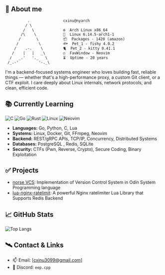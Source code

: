 ## 💠 About me

```txt
          .               cxinu@nyarch
         / \
        /   \             ⚙️  Arch Linux x86_64
       /\    \            🐉  Linux 6.14.5-arch1-1
      /       \           📦  Packages - 1420 (amazon)
     /         \          🐟  Pet_1 - fishy 4.0.2
    /    .-.    \         🐈  Pet_2 - kitty 0.41.1
   /    |   |   _\        ◻️  FavWindow - Neovim
  /   _.'   '._   \       ⏳  Uptime - 20 years
 /_.-'         '-._\

```

I'm a backend-focused systems engineer who loves building fast, reliable things — whether that's a high-performance proxy, a custom Git client, or a CTF exploit. I care deeply about Linux internals, network protocols, and clean, efficient code.

## 📚 Currently Learning

![C](https://img.shields.io/badge/C-%23FFFFFF.svg?style=for-the-badge&logo=c)
![Go](https://img.shields.io/badge/go-%2300ADD8.svg?style=for-the-badge&logo=go&logoColor=white)
![Rust](https://img.shields.io/badge/rust-%23AA9966.svg?style=for-the-badge&logo=rust&logoColor=white)
![Linux](https://img.shields.io/badge/linux-%23995555.svg?style=for-the-badge&logo=linux)
![Neovim](https://img.shields.io/badge/neovim-%23444499.svg?style=for-the-badge&logo=neovim)

- **Languages:** Go, Python, C, Lua
- **Systems:** Linux, Docker, Git, FFmpeg, Neovim
- **Backend:** REST/gRPC APIs, TCP/IP, Concurrency, Distributed Systems
- **Databases:** PostgreSQL , Redis, SQLite
- **Security:** CTFs (Pwn, Reverse, Crypto), Secure Coding, Binary Exploitation

## ✅ Projects

- [norse VCS](https://github.com/synthcynth/norse): Implementation of Version Control System in Odin System Programming language
- [lua-nginx-ratelimit](https://github.com/cxinu/lua-nginx-ratelimit): A powerful Nginx ratelimiter Lua Library that Supports Redis Backend

## 📈 GitHub Stats

![Top Langs](https://github-readme-stats.vercel.app/api/top-langs/?username=cxinu&layout=compact&theme=dark&hide=cmake&card_width=600&hide_border=true)

## 🛰️ Contact & Links

- 📫 Email: [cxinu3099@gmail.com]
- 🧩 Discord: `eep.cpp`

